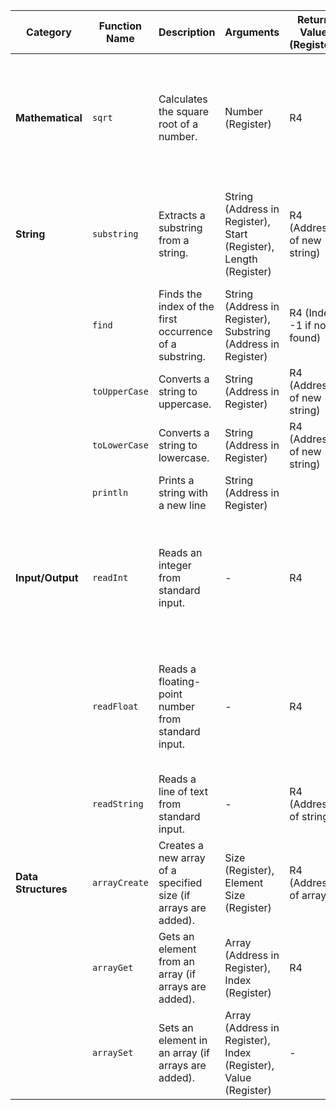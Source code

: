 | Category            | Function Name | Description                                                    | Arguments                                                         | Return Value (Register)     | Notes                                                                           |
|---------------------|---------------|----------------------------------------------------------------|-------------------------------------------------------------------|-----------------------------|---------------------------------------------------------------------------------|
| **Mathematical**    | `sqrt`        | Calculates the square root of a number.                        | Number (Register)                                                 | R4                          | Could handle negative numbers by returning NaN or throwing an exception.        |
| **String**          | `substring`   | Extracts a substring from a string.                            | String (Address in Register), Start (Register), Length (Register) | R4 (Address of new string)  | Ensure valid start and length arguments. Handle out-of-bounds errors.           |
|                     | `find`        | Finds the index of the first occurrence of a substring.        | String (Address in Register), Substring (Address in Register)     | R4 (Index, -1 if not found) |                                                                                 |
|                     | `toUpperCase` | Converts a string to uppercase.                                | String (Address in Register)                                      | R4 (Address of new string)  | Allocate memory for the new string.                                             |
|                     | `toLowerCase` | Converts a string to lowercase.                                | String (Address in Register)                                      | R4 (Address of new string)  | Allocate memory for the new string.                                             |
|                     | `println`     | Prints a string with a new line                                | String (Address in Register)                                      |                             | It will add a newline                                                           |
| **Input/Output**    | `readInt`     | Reads an integer from standard input.                          | -                                                                 | R4                          | Could handle invalid input by returning an error code or throwing an exception. |
|                     | `readFloat`   | Reads a floating-point number from standard input.             | -                                                                 | R4                          | Floating-point support would need to be added to MVM.  Handle invalid input.    |
|                     | `readString`  | Reads a line of text from standard input.                      | -                                                                 | R4 (Address of string)      | Allocate memory for the string.                                                 |
| **Data Structures** | `arrayCreate` | Creates a new array of a specified size (if arrays are added). | Size (Register), Element Size (Register)                          | R4 (Address of array)       | Dynamic memory allocation would be needed.                                      |
|                     | `arrayGet`    | Gets an element from an array (if arrays are added).           | Array (Address in Register), Index (Register)                     | R4                          | Bounds checking on the index.                                                   |
|                     | `arraySet`    | Sets an element in an array (if arrays are added).             | Array (Address in Register), Index (Register), Value (Register)   | -                           | Bounds checking.                                                                |

